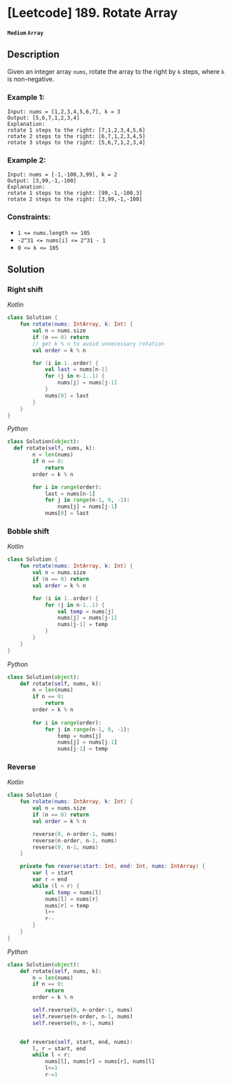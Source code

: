 # [Leetcode] 189. Rotate Array

**`Medium` `Array`**

## Description

Given an integer array `nums`, rotate the array to the right by `k` steps, where `k` is non-negative.


### Example 1:
```
Input: nums = [1,2,3,4,5,6,7], k = 3
Output: [5,6,7,1,2,3,4]
Explanation:
rotate 1 steps to the right: [7,1,2,3,4,5,6]
rotate 2 steps to the right: [6,7,1,2,3,4,5]
rotate 3 steps to the right: [5,6,7,1,2,3,4]
```

### Example 2:
```
Input: nums = [-1,-100,3,99], k = 2
Output: [3,99,-1,-100]
Explanation: 
rotate 1 steps to the right: [99,-1,-100,3]
rotate 2 steps to the right: [3,99,-1,-100]
```

### Constraints:
- `1 <= nums.length <= 105`
- `-2^31 <= nums[i] <= 2^31 - 1`
- `0 <= k <= 105`


## Solution

### Right shift 

*Kotlin*
```kotlin
class Solution {
    fun rotate(nums: IntArray, k: Int) {
        val n = nums.size
        if (n == 0) return
        // get k % n to avoid unnecessary rotation
        val order = k % n

        for (i in 1..order) {
            val last = nums[n-1]
            for (j in n-1..1) {
                nums[j] = nums[j-1]
            }
            nums[0] = last
        }
    }	
}
```
*Python*
```python
class Solution(object):
  def rotate(self, nums, k):
        n = len(nums)
        if n == 0: 
            return
        order = k % n

        for i in range(order):
            last = nums[n-1]
            for j in range(n-1, 0, -1):
                nums[j] = nums[j-1]
            nums[0] = last
```

### Bobble shift
*Kotlin*
```kotlin
class Solution {
    fun rotate(nums: IntArray, k: Int) {
        val n = nums.size
        if (n == 0) return
        val order = k % n

        for (i in 1..order) {
            for (j in n-1..1) {
                val temp = nums[j]
                nums[j] = nums[j-1]
                nums[j-1] = temp 
            }
        }
    }
}
```
*Python*
```python
class Solution(object):
    def rotate(self, nums, k):
        n = len(nums)
        if n == 0:
            return
        order = k % n
        
        for i in range(order):
            for j in range(n-1, 0, -1):
                temp = nums[j]
                nums[j] = nums[j-1]
                nums[j-1] = temp
```

### Reverse
*Kotlin*
```kotlin
class Solution {
    fun rolate(nums: IntArray, k: Int) {
        val n = nums.size
        if (n == 0) return
        val order = k % n

        reverse(0, n-order-1, nums)
        reverse(n-order, n-1, nums)
        reverse(0, n-1, nums)
    }

    private fun reverse(start: Int, end: Int, nums: IntArray) {
        var l = start
        var r = end
        while (l < r) {
            val temp = nums[l]
            nums[l] = nums[r]
            nums[r] = temp
            l++
            r--
        }
    }
}
```

*Python*
```python
class Solution(object):
    def rotate(self, nums, k):
        n = len(nums)
        if n == 0:
            return
        order = k % n

        self.reverse(0, n-order-1, nums)
        self.reverse(n-order, n-1, nums)
        self.reverse(0, n-1, nums)


    def reverse(self, start, end, nums):
        l, r = start, end
        while l < r:
            nums[l], nums[r] = nums[r], nums[l]
            l+=1
            r-=1
```
